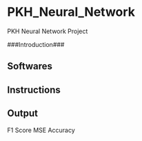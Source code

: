 # PKH_Neural_Network
PKH Neural Network Project 

###Introduction###


## Softwares



## Instructions



## Output 

F1 Score 
MSE 
Accuracy 

